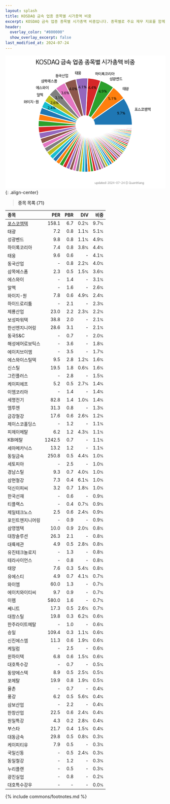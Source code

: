 ```yaml
---
layout: splash
title: KOSDAQ 금속 업종 종목별 시가총액 비중
excerpt: KOSDAQ 금속 업종 종목별 시가총액 비중입니다. 종목별로 주요 재무 지표를 함께 표시합니다.
header:
  overlay_color: "#800000"
  show_overlay_excerpt: false
last_modified_at: 2024-07-24
---
```



![KOSDAQ 금속 업종 종목별 시가총액 비중](/stats/sector/images/kosdaq_업종_금속_종목.png){: .align-center}


> **종목 목록 (71)**<a id="list"></a>

| **종목** | **PER** | **PBR** | **DIV** | **비중** |
| :------- | ------: | ------: | ------: | -------: |
| [포스코엠텍](/009520/) | 158.1 | 6.7 | 0.2<small>%</small> | 9.7<small>%</small> |
| 태광 | 7.2 | 0.8 | 1.1<small>%</small> | 5.1<small>%</small> |
| 성광벤드 | 9.8 | 0.8 | 1.1<small>%</small> | 4.9<small>%</small> |
| 하이록코리아 | 7.4 | 0.8 | 3.8<small>%</small> | 4.4<small>%</small> |
| 태웅 | 9.6 | 0.6 | - | 4.1<small>%</small> |
| 동국산업 | - | 0.8 | 2.2<small>%</small> | 4.0<small>%</small> |
| 삼목에스폼 | 2.3 | 0.5 | 1.5<small>%</small> | 3.6<small>%</small> |
| 에스와이 | - | 1.4 | - | 3.1<small>%</small> |
| 알멕 | - | 1.6 | - | 2.6<small>%</small> |
| 와이지-원 | 7.8 | 0.6 | 4.9<small>%</small> | 2.4<small>%</small> |
| 하이드로리튬 | - | 2.1 | - | 2.3<small>%</small> |
| 제룡산업 | 23.0 | 2.2 | 2.3<small>%</small> | 2.2<small>%</small> |
| 보성파워텍 | 38.8 | 2.0 | - | 2.1<small>%</small> |
| 한선엔지니어링 | 28.6 | 3.1 | - | 2.1<small>%</small> |
| 동국S&C | - | 0.7 | - | 2.0<small>%</small> |
| 해성에어로보틱스 | - | 3.6 | - | 1.8<small>%</small> |
| 에이치브이엠 | - | 3.5 | - | 1.7<small>%</small> |
| 에스와이스틸텍 | 9.5 | 2.8 | 1.2<small>%</small> | 1.6<small>%</small> |
| 신스틸 | 19.5 | 1.8 | 0.6<small>%</small> | 1.6<small>%</small> |
| 그린플러스 | - | 2.8 | - | 1.5<small>%</small> |
| 케이피에프 | 5.2 | 0.5 | 2.7<small>%</small> | 1.4<small>%</small> |
| 이엠코리아 | - | 1.4 | - | 1.4<small>%</small> |
| 세명전기 | 82.8 | 1.4 | 1.0<small>%</small> | 1.4<small>%</small> |
| 엠투엔 | 31.3 | 0.8 | - | 1.3<small>%</small> |
| 금강철강 | 17.6 | 0.6 | 2.6<small>%</small> | 1.2<small>%</small> |
| 제이스코홀딩스 | - | 1.2 | - | 1.1<small>%</small> |
| 피제이메탈 | 6.2 | 1.2 | 4.3<small>%</small> | 1.1<small>%</small> |
| KBI메탈 | 1242.5 | 0.7 | - | 1.1<small>%</small> |
| 세아메카닉스 | 13.2 | 1.2 | - | 1.1<small>%</small> |
| 동일금속 | 250.8 | 0.5 | 4.4<small>%</small> | 1.0<small>%</small> |
| 세토피아 | - | 2.5 | - | 1.0<small>%</small> |
| 경남스틸 | 9.3 | 0.7 | 4.0<small>%</small> | 1.0<small>%</small> |
| 삼현철강 | 7.3 | 0.4 | 6.1<small>%</small> | 1.0<small>%</small> |
| 덕신이피씨 | 3.2 | 0.7 | 1.8<small>%</small> | 1.0<small>%</small> |
| 한국선재 | - | 0.6 | - | 0.9<small>%</small> |
| 티플랙스 | - | 0.4 | 0.7<small>%</small> | 0.9<small>%</small> |
| 제일테크노스 | 2.5 | 0.6 | 2.4<small>%</small> | 0.9<small>%</small> |
| 포인트엔지니어링 | - | 0.9 | - | 0.9<small>%</small> |
| 삼영엠텍 | 10.0 | 0.9 | 2.0<small>%</small> | 0.8<small>%</small> |
| 대창솔루션 | 26.3 | 2.1 | - | 0.8<small>%</small> |
| 대륙제관 | 4.9 | 0.5 | 2.8<small>%</small> | 0.8<small>%</small> |
| 유진테크놀로지 | - | 1.3 | - | 0.8<small>%</small> |
| 테라사이언스 | - | 0.8 | - | 0.8<small>%</small> |
| 태양 | 7.6 | 0.3 | 5.4<small>%</small> | 0.8<small>%</small> |
| 유에스티 | 4.9 | 0.7 | 4.1<small>%</small> | 0.7<small>%</small> |
| 와이엠 | 60.0 | 1.3 | - | 0.7<small>%</small> |
| 에이치와이티씨 | 9.7 | 0.9 | - | 0.7<small>%</small> |
| 이렘 | 580.0 | 1.6 | - | 0.7<small>%</small> |
| 쎄니트 | 17.3 | 0.5 | 2.6<small>%</small> | 0.7<small>%</small> |
| 대창스틸 | 19.8 | 0.3 | 6.2<small>%</small> | 0.6<small>%</small> |
| 한주라이트메탈 | - | 1.0 | - | 0.6<small>%</small> |
| 승일 | 109.4 | 0.3 | 1.1<small>%</small> | 0.6<small>%</small> |
| 신진에스엠 | 11.3 | 0.6 | 1.9<small>%</small> | 0.6<small>%</small> |
| 케일럼 | - | 2.5 | - | 0.6<small>%</small> |
| 윈하이텍 | 6.8 | 0.6 | 1.5<small>%</small> | 0.6<small>%</small> |
| 대호특수강 | - | 0.7 | - | 0.5<small>%</small> |
| 동양에스텍 | 8.9 | 0.5 | 2.5<small>%</small> | 0.5<small>%</small> |
| 포메탈 | 19.9 | 0.8 | 1.9<small>%</small> | 0.5<small>%</small> |
| 율촌 | - | 0.7 | - | 0.4<small>%</small> |
| 풍강 | 6.2 | 0.5 | 5.6<small>%</small> | 0.4<small>%</small> |
| 삼보산업 | - | 2.2 | - | 0.4<small>%</small> |
| 한창산업 | 22.5 | 0.6 | 2.4<small>%</small> | 0.4<small>%</small> |
| 원일특강 | 4.3 | 0.2 | 2.8<small>%</small> | 0.4<small>%</small> |
| 부스타 | 21.7 | 0.4 | 1.5<small>%</small> | 0.4<small>%</small> |
| 대동금속 | 29.8 | 0.5 | 0.8<small>%</small> | 0.3<small>%</small> |
| 케이피티유 | 7.9 | 0.5 | - | 0.3<small>%</small> |
| 국일신동 | - | 0.5 | 2.4<small>%</small> | 0.3<small>%</small> |
| 동일철강 | - | 1.2 | - | 0.3<small>%</small> |
| 누리플랜 | - | 0.5 | - | 0.3<small>%</small> |
| 광진실업 | - | 0.8 | - | 0.2<small>%</small> |
| 대호특수강우 | - | - | - | 0.0<small>%</small> |

{% include commons/footnotes.md %}
